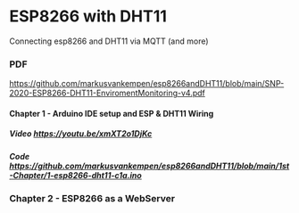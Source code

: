 # ESP8266 with DHT11 
Connecting esp8266 and DHT11 via MQTT (and more) 
### PDF
https://github.com/markusvankempen/esp8266andDHT11/blob/main/SNP-2020-ESP8266-DHT11-EnviromentMonitoring-v4.pdf

#### Chapter 1 - Arduino IDE setup and ESP & DHT11 Wiring
##### Video https://youtu.be/xmXT2o1DjKc
##### Code https://github.com/markusvankempen/esp8266andDHT11/blob/main/1st-Chapter/1-esp8266-dht11-c1a.ino

### Chapter 2 - ESP8266 as a WebServer


